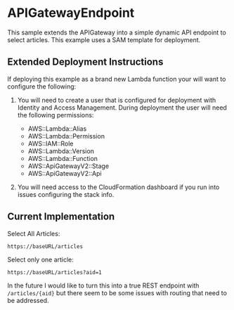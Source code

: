 # APIGatewayEndpoint

This sample extends the APIGateway into a simple dynamic API endpoint to select articles.
This example uses a SAM template for deployment.

## Extended Deployment Instructions
If deploying this example as a brand new Lambda function your will want to configure the following:

1) You will need to create a user that is configured for deployment with Identity and Access Management.
    During deployment the user will need the following permissions:
    * AWS::Lambda::Alias   
    * AWS::Lambda::Permission 
    * AWS::IAM::Role  
    * AWS::Lambda::Version  
    * AWS::Lambda::Function  
    * AWS::ApiGatewayV2::Stage  
    * AWS::ApiGatewayV2::Api 

2) You will need access to the CloudFormation dashboard if you run into issues configuring the stack info.


## Current Implementation

Select All Articles:
```text
https://baseURL/articles
```

Select only one article:
```text
https://baseURL/articles?aid=1
```

In the future I would like to turn this into a true REST endpoint with `/articles/{aid}` but there seem to be some issues with routing that need to be addressed.
